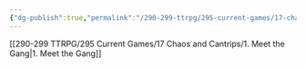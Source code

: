 ```yaml
---
{"dg-publish":true,"permalink":"/290-299-ttrpg/295-current-games/17-chaos-and-cantrips/chaos-and-cantrips/"}
---
```



[[290-299 TTRPG/295 Current Games/17 Chaos and Cantrips/1. Meet the Gang\|1. Meet the Gang]]